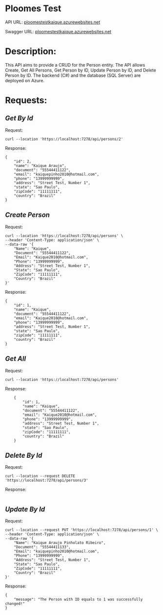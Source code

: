 # Ploomes Test

API URL: [ploomestestkaique.azurewebsites.net](https://ploomestestkaique.azurewebsites.net/)

Swagger URL: [ploomestestkaique.azurewebsites.net](https://ploomestestkaique.azurewebsites.net/swagger)

# Description:
This API aims to provide a CRUD for the Person entity. The API allows Create, Get All Persons, Get Person by ID, Update Person by ID, and Delete Person by ID. The backend (C#) and the database (SQL Server) are deployed on Azure.

# Requests:

## *Get By Id*

Request:
```
curl --location 'https://localhost:7278/api/persons/2'
```

Response:
```
{
    "id": 2,
    "name": "Kaique Araujo",
    "document": "55544411122",
    "email": "kaiquepinho2010@hotmail.com",
    "phone": "13999999999",
    "address": "Street Test, Number 1",
    "state": "Sao Paulo",
    "zipCode": "11111111",
    "country": "Brazil"
}
```

## *Create Person*

Request:
```
curl --location 'https://localhost:7278/api/persons' \
--header 'Content-Type: application/json' \
--data-raw '{
    "Name": "Kaique",
    "Document": "55544411122",
    "Email": "Kaique2010@hotmail.com",
    "Phone": "13999999999",
    "Address": "Street Test, Number 1",
    "State": "Sao Paulo",
    "ZipCode": "11111111",
    "Country": "Brazil" 
}'
```

Response:
```
{
    "id": 1,
    "name": "Kaique",
    "document": "55544411122",
    "email": "Kaique2010@hotmail.com",
    "phone": "13999999999",
    "address": "Street Test, Number 1",
    "state": "Sao Paulo",
    "zipCode": "11111111",
    "country": "Brazil"
}
```

## *Get All*

Request:
```
curl --location 'https://localhost:7278/api/persons'
```

Response:
```
    {
        "id": 1,
        "name": "Kaique",
        "document": "55544411122",
        "email": "Kaique2010@hotmail.com",
        "phone": "13999999999",
        "address": "Street Test, Number 1",
        "state": "Sao Paulo",
        "zipCode": "11111111",
        "country": "Brazil"
    }
```

## *Delete By Id*

Request:
```
curl --location --request DELETE 'https://localhost:7278/api/persons/3'
```

Response:
```
```

## *Update By Id*

Request:
```
curl --location --request PUT 'https://localhost:7278/api/persons/1' \
--header 'Content-Type: application/json' \
--data-raw '{
    "Name": "Kaique Araujo Pinholato Ribeiro",
    "Document": "55544411133",
    "Email": "kaiquepinho2010@hotmail.com",
    "Phone": "13999999999",
    "Address": "Street Test, Number 1",
    "State": "Sao Paulo",
    "ZipCode": "11111111",
    "Country": "Brazil" 
}'
```

Response:
```
{
    "message": "The Person with ID equals to 1 was successfully changed!"
}
```
